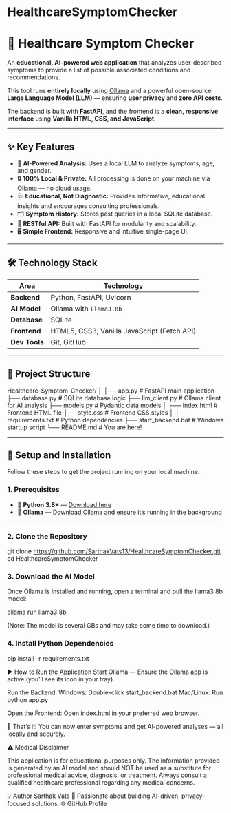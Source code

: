 # HealthcareSymptomChecker
# 🏥 Healthcare Symptom Checker

An **educational, AI-powered web application** that analyzes user-described symptoms to provide a list of possible associated conditions and recommendations.

This tool runs **entirely locally** using [Ollama](https://ollama.com) and a powerful open-source **Large Language Model (LLM)** — ensuring **user privacy** and **zero API costs**.

The backend is built with **FastAPI**, and the frontend is a **clean, responsive interface** using **Vanilla HTML, CSS, and JavaScript**.

---

## ✨ Key Features

- 🤖 **AI-Powered Analysis:** Uses a local LLM to analyze symptoms, age, and gender.  
- 🔒 **100% Local & Private:** All processing is done on your machine via Ollama — no cloud usage.  
- 🩺 **Educational, Not Diagnostic:** Provides informative, educational insights and encourages consulting professionals.  
- 🗂️ **Symptom History:** Stores past queries in a local SQLite database.  
- 🔌 **RESTful API:** Built with FastAPI for modularity and scalability.  
- 🖥️ **Simple Frontend:** Responsive and intuitive single-page UI.  

---

## 🛠️ Technology Stack

| Area | Technology |
|------|-------------|
| **Backend** | Python, FastAPI, Uvicorn |
| **AI Model** | Ollama with `llama3:8b` |
| **Database** | SQLite |
| **Frontend** | HTML5, CSS3, Vanilla JavaScript (Fetch API) |
| **Dev Tools** | Git, GitHub |

---

## 📂 Project Structure

Healthcare-Symptom-Checker/
│
├── app.py # FastAPI main application
├── database.py # SQLite database logic
├── llm_client.py # Ollama client for AI analysis
├── models.py # Pydantic data models
│
├── index.html # Frontend HTML file
├── style.css # Frontend CSS styles
│
├── requirements.txt # Python dependencies
├── start_backend.bat # Windows startup script
└── README.md # You are here!


---

## 🚀 Setup and Installation

Follow these steps to get the project running on your local machine.

### 1. Prerequisites

- 🐍 **Python 3.8+** — [Download here](https://www.python.org/downloads/)  
- 🧠 **Ollama** — [Download Ollama](https://ollama.com) and ensure it’s running in the background  

---

### 2. Clone the Repository


git clone https://github.com/SarthakVats13/HealthcareSymptomChecker.git
cd HealthcareSymptomChecker

### 3. Download the AI Model

Once Ollama is installed and running, open a terminal and pull the llama3:8b model:

ollama run llama3:8b


(Note: The model is several GBs and may take some time to download.)

### 4. Install Python Dependencies
pip install -r requirements.txt


▶️ How to Run the Application
Start Ollama — Ensure the Ollama app is active (you’ll see its icon in your tray).

Run the Backend:
Windows: Double-click start_backend.bat
Mac/Linux: Run python app.py


Open the Frontend:
Open index.html in your preferred web browser.

🎉 That’s it! You can now enter symptoms and get AI-powered analyses — all locally and securely.

⚠️ Medical Disclaimer

This application is for educational purposes only.
The information provided is generated by an AI model and should NOT be used as a substitute for professional medical advice, diagnosis, or treatment.
Always consult a qualified healthcare professional regarding any medical concerns.

💡 Author
Sarthak Vats
🚀 Passionate about building AI-driven, privacy-focused solutions.
🌐 GitHub Profile
